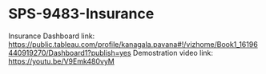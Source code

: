 # SPS-9483-Insurance
Insurance
Dashboard link: https://public.tableau.com/profile/kanagala.pavana#!/vizhome/Book1_16196440919270/Dashboard1?publish=yes
Demostration video link: https://youtu.be/V9Emk480vyM
